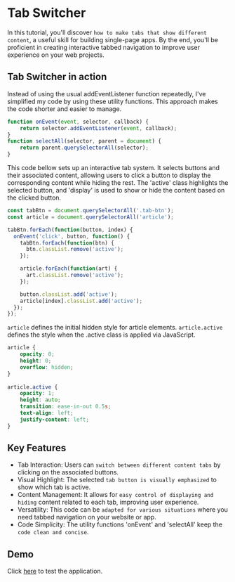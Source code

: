 # Tab Switcher
In this tutorial, you'll discover ```how to make tabs that show different content```, a useful skill for building single-page apps. 
By the end, you'll be proficient in creating interactive tabbed navigation to improve user experience on your web projects.

## Tab Switcher in action 
Instead of using the usual addEventListener function repeatedly, I've simplified my code by using these utility functions. 
This approach makes the code shorter and easier to manage.
   
```javascript
function onEvent(event, selector, callback) {
    return selector.addEventListener(event, callback);
}  
function selectAll(selector, parent = document) {
    return parent.querySelectorAll(selector);
}
```
This code bellow sets up an interactive tab system. It selects buttons and their associated content, allowing users
to click a button to display the corresponding content while hiding the rest. The 'active' class highlights the selected 
button, and 'display' is used to show or hide the content based on the clicked button.

```javascript
const tabBtn = document.querySelectorAll('.tab-btn');
const article = document.querySelectorAll('article');

tabBtn.forEach(function(button, index) {
  onEvent('click', button, function() {
    tabBtn.forEach(function(btn) {
      btn.classList.remove('active');
    });

    article.forEach(function(art) {
      art.classList.remove('active');
    });

    button.classList.add('active');
    article[index].classList.add('active');
  });
});
```

```article``` defines the initial hidden style for article elements.
```article.active``` defines the style when the .active class is applied via JavaScript.

```CSS
article {
    opacity: 0;
    height: 0;
    overflow: hidden;
}
    
article.active {
    opacity: 1;
    height: auto;
    transition: ease-in-out 0.5s;
    text-align: left;
    justify-content: left; 
}
```
## Key Features
- Tab Interaction: Users can ```switch between different content tabs``` by clicking on the associated buttons.
- Visual Highlight: The selected ```tab button is visually emphasized``` to show which tab is active.
- Content Management: It allows for ```easy control of displaying and hiding``` content related to each tab, improving user experience.
- Versatility: This code can be ```adapted for various situations``` where you need tabbed navigation on your website or app.
- Code Simplicity: The utility functions 'onEvent' and 'selectAll' keep the ```code clean and concise```.

## Demo
Click [here](https://andrecantuaria.github.io/tab-switcher/) to test the application.


